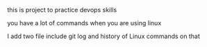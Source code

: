 this is project to practice devops skills

you have a lot of commands when you are using linux

I add two file include git log and history of Linux commands on that

